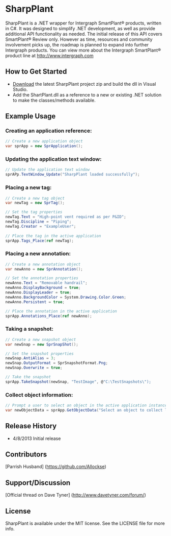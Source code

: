 # SharpPlant
SharpPlant is a .NET wrapper for Intergraph SmartPlant® products, written in C#.  It was designed to simplify .NET development, as well as provide additional API functionality as needed.  The initial release of this API covers SmartPlant® Review only.  However as time, resources and community involvement picks up, the roadmap is planned to expand into further Intergraph products.  You can view more about the Intergraph SmartPlant® product line at http://www.intergraph.com

## How to Get Started
- [Download](https://github.com/Allockse/SharpPlant/archive/master.zip) the latest SharpPlant project zip and build the dll in Visual Studio.
- Add the ShartPlant.dll as a reference to a new or existing .NET solution to make the classes/methods available.

## Example Usage
### Creating an application reference:
``` csharp
// Create a new application object
var sprApp = new SprApplication();

```

### Updating the application text window:
``` csharp
// Update the application text window
sprAPp.TextWindow_Update("SharpPlant loaded successfully");

```

### Placing a new tag:
``` csharp
// Create a new tag object
var newTag = new SprTag();

// Set the tag properties
newTag.Text = "High-point vent required as per P&ID";
newTag.Discipline = "Piping";
newTag.Creator = "ExampleUser";
            
// Place the tag in the active application
sprApp.Tags_Place(ref newTag);

```

### Placing a new annotation:
``` csharp
// Create a new annotation object
var newAnno = new SprAnnotation();

// Set the annotation properties
newAnno.Text = "Removable handrail";
newAnno.DisplayBackground = true;
newAnno.DisplayLeader = true;
newAnno.BackgroundColor = System.Drawing.Color.Green;
newAnno.Persistent = true;

// Place the annotation in the active application
sprApp.Annotations_Place(ref newAnno);

```

### Taking a snapshot:
``` csharp
// Create a new snapshot object
var newSnap = new SprSnapShot();

// Set the snapshot properties
newSnap.AntiAlias = 3;
newSnap.OutputFormat = SprSnapshotFormat.Png;
newSnap.Overwrite = true;

// Take the snapshot
sprApp.TakeSnapshot(newSnap, "TestImage", @"C:\TestSnapshots\");

```

### Collect object information:
``` csharp
// Prompt a user to select an object in the active application instance
var newObjectData = sprApp.GetObjectData("Select an object to collect label information");

```

## Release History
- 4/8/2013 Initial release

## Contributors
[Parrish Husband] (https://github.com/Allockse)

## Support/Discussion
[Official thread on Dave Tyner] (http://www.davetyner.com/forum/)

## License
SharpPlant is available under the MIT license. See the LICENSE file for more info.


